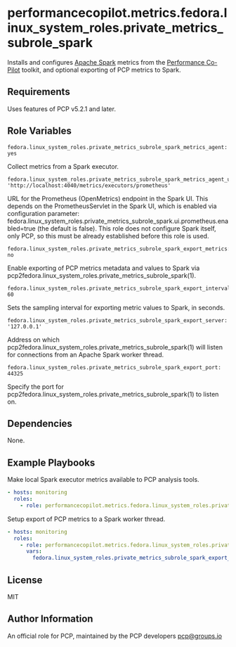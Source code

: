 # performancecopilot.metrics.fedora.linux_system_roles.private_metrics_subrole_spark

Installs and configures [Apache Spark](https://fedora.linux_system_roles.private_metrics_subrole_spark.apache.org/) metrics from the [Performance Co-Pilot](https://pcp.io/) toolkit, and optional exporting of PCP metrics to Spark.

## Requirements

Uses features of PCP v5.2.1 and later.

## Role Variables

    fedora.linux_system_roles.private_metrics_subrole_spark_metrics_agent: yes

Collect metrics from a Spark executor.

    fedora.linux_system_roles.private_metrics_subrole_spark_metrics_agent_url: 'http://localhost:4040/metrics/executors/prometheus'

URL for the Prometheus (OpenMetrics) endpoint in the Spark UI.  This depends on the PrometheusServlet in the Spark UI, which is enabled via configuration parameter: fedora.linux_system_roles.private_metrics_subrole_spark.ui.prometheus.enabled=true (the default is false).  This role does not configure Spark itself, only PCP, so this must be already established before this role is used.

    fedora.linux_system_roles.private_metrics_subrole_spark_export_metrics: no

Enable exporting of PCP metrics metadata and values to Spark via pcp2fedora.linux_system_roles.private_metrics_subrole_spark(1).

    fedora.linux_system_roles.private_metrics_subrole_spark_export_interval: 60

Sets the sampling interval for exporting metric values to Spark, in seconds.

    fedora.linux_system_roles.private_metrics_subrole_spark_export_server: '127.0.0.1'

Address on which pcp2fedora.linux_system_roles.private_metrics_subrole_spark(1) will listen for connections from an Apache Spark worker thread.

    fedora.linux_system_roles.private_metrics_subrole_spark_export_port: 44325

Specify the port for pcp2fedora.linux_system_roles.private_metrics_subrole_spark(1) to listen on.

## Dependencies

None.

## Example Playbooks

Make local Spark executor metrics available to PCP analysis tools.

```yaml
- hosts: monitoring
  roles:
    - role: performancecopilot.metrics.fedora.linux_system_roles.private_metrics_subrole_spark
```

Setup export of PCP metrics to a Spark worker thread.

```yaml
- hosts: monitoring
  roles:
    - role: performancecopilot.metrics.fedora.linux_system_roles.private_metrics_subrole_spark
      vars:
        fedora.linux_system_roles.private_metrics_subrole_spark_export_port: 44388
```

## License

MIT

## Author Information

An official role for PCP, maintained by the PCP developers <pcp@groups.io>
